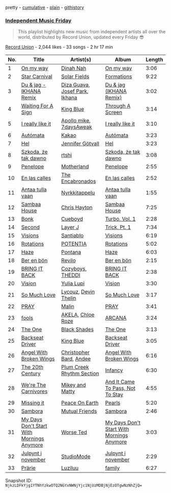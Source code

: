 pretty - [cumulative](/playlists/cumulative/3PF0U9lqNSODHjJq28lmvA.md) - [plain](/playlists/plain/3PF0U9lqNSODHjJq28lmvA) - [githistory](https://github.githistory.xyz/mackorone/spotify-playlist-archive/blob/main/playlists/plain/3PF0U9lqNSODHjJq28lmvA)

### [Independent Music Friday](https://open.spotify.com/playlist/3PF0U9lqNSODHjJq28lmvA)

> This playlist highlights new music from independent artists all over the world, distributed by Record Union, updated every Friday 😎

[Record Union](https://open.spotify.com/user/recordunion) - 2,044 likes - 33 songs - 2 hr 17 min

| No. | Title | Artist(s) | Album | Length |
|---|---|---|---|---|
| 1 | [On my way](https://open.spotify.com/track/4cN9eSxXWDAAgFbQVWUFyM) | [Dinah Nah](https://open.spotify.com/artist/1XCk5imG5zSvwFl3N7yUo8) | [On my way](https://open.spotify.com/album/3tD2FeTXEIMlPvojjWkix4) | 3:06 |
| 2 | [Star Carnival](https://open.spotify.com/track/7CEiFtmnrOQbqBC5zAZxb8) | [Solar Fields](https://open.spotify.com/artist/7GyhmlEy51sGUE09A5AWzc) | [Formations](https://open.spotify.com/album/4XHfY4O0FX9YyMJY8ysIO5) | 9:22 |
| 3 | [Du & jag \- IKHANA Remix](https://open.spotify.com/track/79nbRy9OMRSODESWV7AEav) | [Diza Guava](https://open.spotify.com/artist/1JKLKkNDjTFxVMlr1lkImV), [Josef Park](https://open.spotify.com/artist/1FXL5P9ubOrs6TGRcVS1Z3), [Ikhana](https://open.spotify.com/artist/541TCRllUeWDv5v81aNi8G) | [Du & jag \(IKHANA Remix\)](https://open.spotify.com/album/6VfjmdU6QfG4FFl0Z7fEsf) | 3:02 |
| 4 | [Waiting For A Sign](https://open.spotify.com/track/2sJjfNQWII3mMXb7mpDAQ2) | [King Blue](https://open.spotify.com/artist/3aCLqh7lsLC8gWeveaZ5Vk) | [Through A Screen](https://open.spotify.com/album/4ALNuRsu9KhLcsdfa1JoMK) | 3:14 |
| 5 | [I really like it](https://open.spotify.com/track/1cwiDhX6SJp0aWNqDyrEgK) | [Apollo mike](https://open.spotify.com/artist/20w0tRKCjoBdjRYBfhBJom), [7daysAweak](https://open.spotify.com/artist/0qNxLDaLh9VpeToXl1V2EO) | [I really like it](https://open.spotify.com/album/1oaijsadVdtTcN7ZGTuRtm) | 3:10 |
| 6 | [Autómata](https://open.spotify.com/track/0Ew7w86oIdzS3ZFs5BcJQg) | [Kakao](https://open.spotify.com/artist/617LO0VPA9CQCdEDKHmZWh) | [Autómata](https://open.spotify.com/album/6UpyMoLstPkxzn2wdzc5bp) | 3:23 |
| 7 | [Hel](https://open.spotify.com/track/2iDGZlwxG6kiQvVPOIMwT8) | [Jennifer Götvall](https://open.spotify.com/artist/3WcS4ftwjqyetLzcG2yZZk) | [Hel](https://open.spotify.com/album/16SO6NJaexzQnANJZSAwbA) | 3:23 |
| 8 | [Szkoda, że tak dawno](https://open.spotify.com/track/2Lzx0TAC1fr7uG6uqohFGD) | [rtshi](https://open.spotify.com/artist/4rmCd24ERicFcWQrkTPxAU) | [Szkoda, że tak dawno](https://open.spotify.com/album/2grCYYY3gvaq4rCdeYaz3J) | 3:08 |
| 9 | [Penelope](https://open.spotify.com/track/64ZOyZj9uTm7bgmJjenNju) | [Motherland](https://open.spotify.com/artist/78X4SUU3Cgmtj4WnCRyApz) | [Penelope](https://open.spotify.com/album/2TlbtWWVaqJ3trTJKEhcbc) | 2:55 |
| 10 | [En las calles](https://open.spotify.com/track/08Gr8F1h6PpDDBtBSAgIxT) | [The Encabronados](https://open.spotify.com/artist/3PMLgUm4z9TEc5pKhedWld) | [En las calles](https://open.spotify.com/album/5EABkxJgMaaabMJz4g0hoR) | 2:52 |
| 11 | [Antaa tulla vaan](https://open.spotify.com/track/5hwsZKWMcCns7E7OI8Rnbz) | [Nyrkkitappelu](https://open.spotify.com/artist/3iqfiMKG1Qp35bRjj03sb1) | [Antaa tulla vaan](https://open.spotify.com/album/7eJP71UvatQXxtsm6jYZIV) | 1:55 |
| 12 | [Sambaa House](https://open.spotify.com/track/18otFOxZmrwWthqoqQBKSZ) | [Chris Hayton](https://open.spotify.com/artist/4Ca0IQsevxbO4NXpH0STA4) | [Sambaa House](https://open.spotify.com/album/5rZxnugjtGlo2qzzjiWsr8) | 7:25 |
| 13 | [Bonk](https://open.spotify.com/track/506PSo8qlY56QsnTBXl0CU) | [Cueboyd](https://open.spotify.com/artist/2DCk3jWukOmCo9JM7p9ANV) | [Turbo, Vol\. 1](https://open.spotify.com/album/4ZsGM3al2lLODdMOZAiLof) | 2:28 |
| 14 | [Second](https://open.spotify.com/track/27sr2obk7IqIMaCjWvzw06) | [Layer J](https://open.spotify.com/artist/48KALXBf9Ookq2j30lSKBf) | [Trick, Pt\. 1](https://open.spotify.com/album/3M56M1PoVddtL3Q0wVmTH4) | 7:34 |
| 15 | [Visions](https://open.spotify.com/track/28xyKgSYREr7PsXsQWo1Er) | [Santiablo](https://open.spotify.com/artist/1cOA67izTKC7d0C9PA7O1K) | [Visions](https://open.spotify.com/album/1VCFynwDqJRMjjkDi0EBF1) | 6:19 |
| 16 | [Rotations](https://open.spotify.com/track/0Cc72uMy8pMeetRiZuehuJ) | [POTENTIA](https://open.spotify.com/artist/41VHjUynDJ8vJXfpLqwi4L) | [Rotations](https://open.spotify.com/album/48w1rtzIEoWRjLfM9wBfev) | 5:02 |
| 17 | [Haze](https://open.spotify.com/track/0QIRtMeyFlYkTTCgoapS72) | [Pontana](https://open.spotify.com/artist/40d6zaajQTzLX9p8vA2Bgv) | [Haze](https://open.spotify.com/album/5NOyyWdrRfrG12MzhfelQv) | 6:03 |
| 18 | [Ber en bön](https://open.spotify.com/track/4zm5qAGoS4PJF0O41yenFz) | [Revilo](https://open.spotify.com/artist/5dbZrhH9p0IwNpJjSsv7Ms) | [Ber en bön](https://open.spotify.com/album/49PcESxtOxc2bPqbEfWLgt) | 2:15 |
| 19 | [BRING IT BACK](https://open.spotify.com/track/1yHjaZddrDcAfeUAzkTyiN) | [Cozyboys](https://open.spotify.com/artist/2iDITIC9d1gUCBTZNOTKav), [THEDDI](https://open.spotify.com/artist/3D0Pe7CkVPPiPGkQocRHpa) | [BRING IT BACK](https://open.spotify.com/album/3H3wuB7pr1Dko2nzgOqsJf) | 2:38 |
| 20 | [Vision](https://open.spotify.com/track/5r8CiNAmISYrRQm1BN8jCX) | [Yulia Lupi](https://open.spotify.com/artist/3DBupGctsmB8eOnRv7ZDSS) | [Vision](https://open.spotify.com/album/47xjHOy1e0L5XPuXTPK5Fi) | 3:30 |
| 21 | [So Much Love](https://open.spotify.com/track/426cLwlNc4wf78TUiVbIvg) | [Lycouz](https://open.spotify.com/artist/4xn8g79UoJFc9Bso73AmYJ), [Devin Thelin](https://open.spotify.com/artist/39frcoGXADcAQ1BgiNNuk8) | [So Much Love](https://open.spotify.com/album/2hj2INdIBLnUoVGVjnYe1O) | 3:17 |
| 22 | [PRAY](https://open.spotify.com/track/7x6nbjGbsob24k1Rtfkhy0) | [Malin](https://open.spotify.com/artist/5ix2CUHGBNMv2NGDFjUmes) | [PRAY](https://open.spotify.com/album/6QhRhlwk0EKoTG8wvRpjpQ) | 3:41 |
| 23 | [fools](https://open.spotify.com/track/6eGvJ4Hq0IStK4waln6Bjz) | [AKELA](https://open.spotify.com/artist/1rLkpGEeTZyfEkDA2ppHeP), [Chloe Roze](https://open.spotify.com/artist/6VUmBdFduxdwNxHU46ca7V) | [ARCANA](https://open.spotify.com/album/2FnsgFLAqL4GpXMV1hMJjv) | 3:24 |
| 24 | [The One](https://open.spotify.com/track/3vyievZC0KNcDxWYW9jOrE) | [Black Shades](https://open.spotify.com/artist/45qfjjbcrQtuAA0HRcGZZG) | [The One](https://open.spotify.com/album/788zfeUEXLbAl7HRc67zMW) | 3:13 |
| 25 | [Backseat Driver](https://open.spotify.com/track/6v8egchyckVS5rFJWQTzhT) | [King Blue](https://open.spotify.com/artist/3aCLqh7lsLC8gWeveaZ5Vk) | [Backseat Driver](https://open.spotify.com/album/4Nakc6P7lvZVC1DKRigNpF) | 3:05 |
| 26 | [Angel With Broken Wings](https://open.spotify.com/track/4yKcQUrOx5JPhJ3byvEcwB) | [Christopher Bard](https://open.spotify.com/artist/1YvABAlvImUEQESGrw8D7z), [Andee](https://open.spotify.com/artist/0NkizteG3ppTHvm5Zh0xcN) | [Angel With Broken Wings](https://open.spotify.com/album/4zyaxtgZsnx0q6royOHcOj) | 6:16 |
| 27 | [The 20th Century](https://open.spotify.com/track/2nrDxhyH1T3HTAft4do9fj) | [Plum Creek Rhythm Section](https://open.spotify.com/artist/1Wnf2EY9WGnRaXEb5rtEgT) | [Infancy](https://open.spotify.com/album/6rtgrLlc4rONwwQBkuXTgD) | 6:30 |
| 28 | [We're The Carnivores](https://open.spotify.com/track/6pUuu928baYaa922rx8tN8) | [Mikey and Matty](https://open.spotify.com/artist/34Gjn5kIY7fwbK8yZHsPAF) | [And It Came To Pass, Not To Stay](https://open.spotify.com/album/3b7TqGsDl5L3lq3nxB4f6b) | 4:55 |
| 29 | [Missing it](https://open.spotify.com/track/1Ru4qOWiVbNA9QmkS4g1oP) | [Peace On Earth](https://open.spotify.com/artist/69DMaHJsPpX24CqtarZDov) | [Pearls](https://open.spotify.com/album/1SOTkm29hQ2KVxbgP5g1uK) | 5:20 |
| 30 | [Sambora](https://open.spotify.com/track/4mrJdbJPM9UxBh0TnUi8Jj) | [Mutual Friends](https://open.spotify.com/artist/3VQvWgoMVO8gTJyZ9gePZ0) | [Sambora](https://open.spotify.com/album/6i4F0V7CB5kqh7wBLqWANx) | 2:46 |
| 31 | [My Days Don't Start With Mornings Anymore](https://open.spotify.com/track/7iaIdWDuqLEpat3xn1M5Pk) | [Worse Ted](https://open.spotify.com/artist/3q42leqccYg78Hqm7UuYP9) | [My Days Don't Start With Mornings Anymore](https://open.spotify.com/album/2DfXgPCmulNHjyLAKHyQVd) | 3:03 |
| 32 | [Julpynt i november](https://open.spotify.com/track/0oJAAvRhvJHDTM8vESabdD) | [StudioMode](https://open.spotify.com/artist/4v7EXvmI6QaJj5jAvmt2oe) | [Julpynt i november](https://open.spotify.com/album/30QHNu40W9wTuy3BxiO36c) | 2:29 |
| 33 | [Prärie](https://open.spotify.com/track/0BrhV7Dy4ESZh8OfZvLFJG) | [Luziluu](https://open.spotify.com/artist/2luR0b28KvrPF7YKp7UFkh) | [family](https://open.spotify.com/album/5fs1vUh0QdVXSEjjDP6ons) | 6:27 |

Snapshot ID: `NjkzLDFkYjg1YTNhYzkwOTQ2NGYxNWNjYjc1NjUzMDBjNjEzOTgwNzNhZjQ=`
